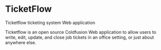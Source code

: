 TicketFlow
==========

Ticketflow ticketing system Web application


Ticketflow is an open source Coldfusion Web application to allow users to write, edit, update, and close job tickets in an office setting, or just about anywhere else.
